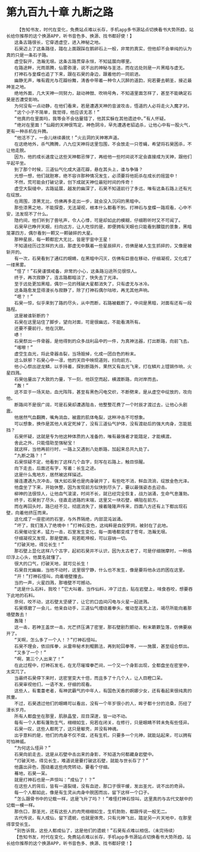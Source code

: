 # 第九百九十章 九断之路
        【告知书友，时代在变化，免费站点难以长存，手机app多书源站点切换看书大势所趋，站长给你推荐的这个换源APP，听书音色多、换源、找书都好使！】
       这条古路很长，它穿透虚空，进入神秘之地。
       石昊迈上了这条路径，踏在上面跟踩在鹅卵石上一般，非常的真实，但他却不会单纯的认为真的只是一条石子路。
       虚空裂开，浩瀚无垠。这条古路贯穿永恒，不知延展向哪里。
       在路途畔，光雨蒸腾，仙雾弥漫，说不出的神秘与圣洁，而在远处则是一片黑暗与虚无。
       打神石与皇蝶也追了下来，跟在石昊的身边，跟着他的一同前进。
       幽静无声，唯有霞光与花瓣纷舞，清香中带着一种令人沉醉的道韵，宛若要去朝圣，接近最神圣之地。
       绝地外面，几大天神一同努力，敲动神鼓、吹响号角，不知道里面怎样了，甚至不能确定石昊是否遭受影响。
       为何没有一点动静，在他们看来，若是遭遇天神的音波攻击，悟道的人必将走火入魔才对。
       “这个小子不简单，我觉得，他应该无恙！”
       “他真的在里面吗，我等会不会估量错了，他其实躲在其他遗迹中。”有人怀疑。
       “绝对在里面！”仙殿的天神很笃定，神色阴冷，早先遭遇老貂追杀，让他心中有一股火气，更有一种杀机在升腾。
       “他活不了，一会儿继续袭扰！”火云洞的天神寒声道。
       在这绝地外，杀气腾腾，八九位天神将这里包围，不会放走一只苍蝇，希望将石昊困杀，不让他走脱。
       因为，他的成长速度让这些天神都忌惮了，再给他一些时间说不定会直接成为天神，跟他们平起平坐。
       到了那个时候，三道仙气化成大道花瓣，悬在其头上，谁与争锋？
       光想一想，他们就胆寒，绝不容许那种情况发生，必须要将他扼杀在成长的摇篮中！
       不然，荒可能会打破记录，创下成就天神位最短时间的传奇！
       虚空大裂缝中，古路延展，越发的幽深了，石昊不知道前行了多远，唯有这条石路上还有光在绽放。
       在周围，漆黑无比，仿佛再多走出一步，就会没入沉闷的黑暗中。
       那些漆黑之地，不能探查，无法凝视，根本什么都看不到。打神石与皇蝶一路观看，心中不安，法发现不了什么。
       隐约间，他们听到了兽吼声，令人心悸，可是却如此的模糊，仔细聆听时又不可闻了。
       石昊早已睁开天眼，扫向远方，让人吃惊的是，即便拥有天眼也只能看到朦胧的景象，黑暗笼罩四方，偶尔看到一颗又一颗破碎的大星。
       那种星辰，每一颗都宏大无比，皆是宇宙中王星！
       不知道经历过怎样的大战，那虚无中飘着一些星辰碎片，仿佛是被人生生抓碎的，又像是被斩开的。
       有一次，石昊看到了通红的眼睛，在黑暗中闪灭，仿佛有巨兽在移动，仔细凝视，又化成了一缕黑雾。
       “怪了！”石昊谨慎戒备，非常的小心，这条路沿途所见很惊人。
       终于，再次寂静了，连古路都暗淡了，快失去了光泽。
       至于远处更加黑暗，偶尔一见的残破大星都消失了，只有虚无与冰冷。
       这条路愈发显得漫长与寂静了，除了打神石偶尔咕哝，再无其他声响。
       “嗯？！”
       石昊一惊，似乎来到了路的尽头，从中而断，石路被截断了，中间是黑暗，对面有还有一段路程。
       这是被谁斩断的？
       石昊在这里站住了脚步，望向对面，可是很幽远，不能看清所有。
       还要不要前行，他在沉默。
       哧！
       石昊祭出一件骨器，是他得到的众多战利品中的一件，为真神法器，打出断路，向前飞去。
       “喀嚓！”
       虚空生血光，将此骨器击裂，当场毁掉，化成一团白色的粉末。
       这么妖邪？石昊心中一凛，他的天目中映现道则，扫向前方。
       他小心祭出逆龙鳞，以手持着，探到断路外，果然又有血光飞来，打在鳞片上铿锵作响，火星四溅。
       石昊估量出了大致的力量，下一刻，他跃空而起，横渡断路，向对岸而去。
       “轰！”
       这不亚于一场天劫，血光阵阵，甚至有黑色闪电交织，不断劈来，是从虚空中绽放的，攻向他。
       断路间不是很广阔，可是石昊却遭遇阻击，他整整花费了一个时辰才渡过去，让他心头剧震。
       他居然气血翻腾，嘴角淌血，被震的肌体龟裂，这种冲击不可想象。
       可以想象，换作是其他人肯定死掉了，没有三道仙气护体，没有渡劫后的强大肉身，怎能抵挡？
       石昊怀疑，这就是专为他这种体质的人准备的，唯有最强者才能踏足，才能横渡。
       舍此之外，只能借助至强秘宝！
       就这样，当他再前行时，一路上又遇到八处断路，加起来总共九处了。
       “九断之路？！”
       石昊惊疑不定，他看到了这样几个血字，刻写在石路上，触目惊醒。
       向下走去，后面还有字，写着：长生之途。
       这是什么鬼地方，居然被这样描述。
       接连遭遇九次冲击，强大如石昊也是肉身破开了，有些吃不消，鲜血流淌，绽放金色光泽。
       他盘坐了下来，开始休整，因为发现前方似快到尽头了，要以最强姿态去迎击。
       柳神的法很惊人，让他血气滚滚，时间不长，就已经完全恢复，战力汹涌，生命气息蓬勃。
       终于，石昊到了尽头，径直走进路的末端，这里又一块石壁，横阻在前方。
       而在再回头时，路已经不见，彻底消失了，接着隆隆声传来，四面八方还有上下都出现石壁，向着他挤压而来。
       这化成了一座密闭的石室，与外界隔绝，内部混沌汹涌。
       “坏了，我们落入了绝境中！”打神石变色，这纯粹是自投罗网，被封在了此地。
       石昊催动宝术，猛力一击，石室发生变化，每一面墙都变成了苍穹，浩瀚无垠。
       仔细凝视又发现，那是壁画，宛若乾坤般，可以容纳一切。
       “打破天地，得见长生！”
       那石壁上显化这样八个古字，起初石昊并不认识，因为太古老了，可是仔细揣摩时，一种烙印浮上心头，他莫名就懂了。
       很大的口气，打破天地，就可见长生！
       石昊目光幽幽，当他不动时，这里很宁静，什么也不发生，像是要将他永远的困在这里。
       “开！”打神石怪叫，向着墙壁撞去。
       当的一声，火星四溅，那墙壁不可撼动。
       “这是什么石料，我咬！”它大叫着，当作仙料，冲了过去，贴在岩壁上，啃食吞咬，想要吞下此地的石料。
       奈何，咬不动，这石壁太坚硬了，让它的口齿间闪电与火星一起迸溅。
       石昊琢磨了一会儿，他亲自动手，三道仙气缠绕着拳头，催动至高无上法，竭尽所能向着那墙壁轰去！
       轰隆！
       这一击，若神王盖世一击，光芒挤压满了密室，那石壁剧烈颤动，粉末簌簌坠落，仿佛要崩开了。
       “天啊，怎么多了一个人！？”打神石怪叫。
       石昊不理会，依旧挥拳，从雷帝秘术到鲲鹏法，再到轮回拳等，一一施展，甚至组合祭出。
       “又多了一个！”
       “啊，第三个人出来了！”
       在此过程中，打神石发毛，在无尽璀璨拳芒间，一个又一个身影出现，全都盘坐在密室中，太突兀了。
       当最终石昊停下来时，这密室变大十倍，而且多了十几个人，让人目瞪口呆。
       石昊审视他们，一语不发，仔细的观看。
       这些人，有耄耋老者，有神武霸气的中年人，有国色天香的婀娜少女，还有看起来很纯真的孩童。
       不过，石昊透过他们的眼睛可以看出，没有一个年岁很小的人，眸子都十分的沧桑，历经了漫长岁月。
       所有人都盘坐在那里，肌肤晶莹，双目深邃，皆一动不动。
       每有一个人都有蓬勃生气，栩栩如生，宛若在闭关，在修行，只是眼睛不转未免有些怪异。
       石昊一叹，这些人都死了，这只是躯壳，并没有神魂。
       出乎意料的是，他们的肉身不仅不腐，还有生机，只要多一个元神，就能站起来，可以拥有可怕神威。
       “为何这么怪异？”
       石昊向前走去，这是从石壁中击出来的身影，不知道为何都藏身岩壁中。
       “打破天地，得见长生，难道说是要打破这石壁，就能与世长存了？”
       他露出异色，围绕着这些肉壳转动，要看个仔细。
       蓦地，石昊一呆。
       就是打神石也是一声惊叫：“成仙了！？”
       在这些人的背后，皆有一道裂缝，没有血迹，那口子很平缓，发出圣光，说不出的奇异。
       每一个人都如此，像是有生灵从肉身中脱困而出，留下这样一个口子。
       “怎么跟骨书中的记载一样，这是飞升了吗？！”难怪打神石惊叫，这里真的与古代文献中的记载一模一样。
       那伤口，那圣光，还有这些人的肉壳栩栩如生，生机勃勃，都跟传说一般无二。
       古代传说，有人成仙，留下遗蜕，也就是体壳，只有元神飞出，踏足另一片天地中，在那里得享受长生。
       “别告诉我，这些人都成仙了，这是他们的遗蜕！”石昊有点难以相信。（未完待续）
       【告知书友，时代在变化，免费站点难以长存，手机app多书源站点切换看书大势所趋，站长给你推荐的这个换源APP，听书音色多、换源、找书都好使！】